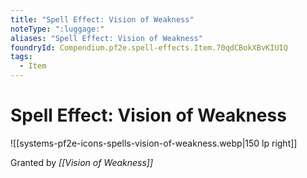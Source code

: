 ```yaml
---
title: "Spell Effect: Vision of Weakness"
noteType: ":luggage:"
aliases: "Spell Effect: Vision of Weakness"
foundryId: Compendium.pf2e.spell-effects.Item.70qdCBokXBvKIUIQ
tags:
  - Item
---
```


# Spell Effect: Vision of Weakness
![[systems-pf2e-icons-spells-vision-of-weakness.webp|150 lp right]]

Granted by _[[Vision of Weakness]]_
